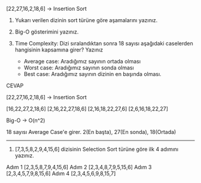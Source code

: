 [22,27,16,2,18,6] -> Insertion Sort

1. Yukarı verilen dizinin sort türüne göre aşamalarını yazınız.

2. Big-O gösterimini yazınız.

3. Time Complexity: Dizi sıralandıktan sonra 18 sayısı aşağıdaki caselerden hangisinin kapsamına girer? Yazınız

    - Average case: Aradığımız sayının ortada olması
    - Worst case: Aradığımız sayının sonda olması
    - Best case: Aradığımız sayının dizinin en başında olması.

CEVAP

[22,27,16,2,18,6] -> Insertion Sort

[16,22,27,2,18,6]
[2,16,22,27,18,6]
[2,16,18,22,27,6]
[2,6,16,18,22,27]

Big-O -> O(n^2)

18 sayısı Average Case'e girer. 2(En başta), 27(En sonda), 18(Ortada)

----------------------------------------------------------------------------------------------------------------------------------------

1. [7,3,5,8,2,9,4,15,6] dizisinin Selection Sort türüne göre ilk 4 adımını yazınız.

Adım 1 [2,3,5,8,7,9,4,15,6]
Adım 2 [2,3,4,8,7,9,5,15,6]
Adım 3 [2,3,4,5,7,9,8,15,6]
Adım 4 [2,3,4,5,6,9,8,15,7]





